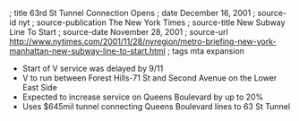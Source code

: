 ; title 63rd St Tunnel Connection Opens
; date December 16, 2001
; source-id nyt
; source-publication The New York Times
; source-title New Subway Line To Start
; source-date November 28, 2001
; source-url http://www.nytimes.com/2001/11/28/nyregion/metro-briefing-new-york-manhattan-new-subway-line-to-start.html
; tags mta expansion

- Start of V service was delayed by 9/11
- V to run between Forest Hills-71 St and Second Avenue on the Lower East Side
- Expected to increase service on Queens Boulevard by up to 20%
- Uses $645mil tunnel connecting Queens Boulevard lines to 63 St Tunnel
